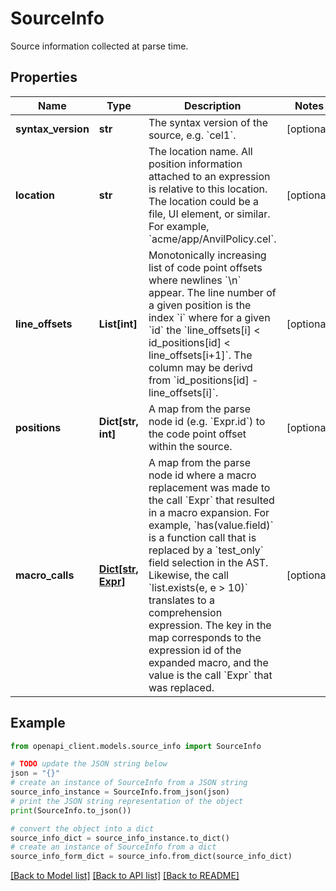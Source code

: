 # SourceInfo

Source information collected at parse time.

## Properties

Name | Type | Description | Notes
------------ | ------------- | ------------- | -------------
**syntax_version** | **str** | The syntax version of the source, e.g. &#x60;cel1&#x60;. | [optional] 
**location** | **str** | The location name. All position information attached to an expression is relative to this location.  The location could be a file, UI element, or similar. For example, &#x60;acme/app/AnvilPolicy.cel&#x60;. | [optional] 
**line_offsets** | **List[int]** | Monotonically increasing list of code point offsets where newlines &#x60;\\n&#x60; appear.  The line number of a given position is the index &#x60;i&#x60; where for a given &#x60;id&#x60; the &#x60;line_offsets[i] &lt; id_positions[id] &lt; line_offsets[i+1]&#x60;. The column may be derivd from &#x60;id_positions[id] - line_offsets[i]&#x60;. | [optional] 
**positions** | **Dict[str, int]** | A map from the parse node id (e.g. &#x60;Expr.id&#x60;) to the code point offset within the source. | [optional] 
**macro_calls** | [**Dict[str, Expr]**](Expr.md) | A map from the parse node id where a macro replacement was made to the call &#x60;Expr&#x60; that resulted in a macro expansion.  For example, &#x60;has(value.field)&#x60; is a function call that is replaced by a &#x60;test_only&#x60; field selection in the AST. Likewise, the call &#x60;list.exists(e, e &gt; 10)&#x60; translates to a comprehension expression. The key in the map corresponds to the expression id of the expanded macro, and the value is the call &#x60;Expr&#x60; that was replaced. | [optional] 

## Example

```python
from openapi_client.models.source_info import SourceInfo

# TODO update the JSON string below
json = "{}"
# create an instance of SourceInfo from a JSON string
source_info_instance = SourceInfo.from_json(json)
# print the JSON string representation of the object
print(SourceInfo.to_json())

# convert the object into a dict
source_info_dict = source_info_instance.to_dict()
# create an instance of SourceInfo from a dict
source_info_form_dict = source_info.from_dict(source_info_dict)
```
[[Back to Model list]](../README.md#documentation-for-models) [[Back to API list]](../README.md#documentation-for-api-endpoints) [[Back to README]](../README.md)


